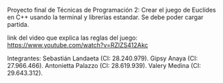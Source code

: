 Proyecto final de Técnicas de Programación 2: Crear el juego de Euclídes en C++ usando la terminal y librerías estandar. Se debe poder cargar partida.

link del video que explica las reglas del juego: https://www.youtube.com/watch?v=RZlZS412Akc

Integrantes: Sebastián Landaeta (CI: 28.240.979).
             Gipsy Anaya (CI: 27.966.466).
             Antonietta Palazzo (CI: 28.619.939).
             Valery Medina (CI: 29.643.312).

